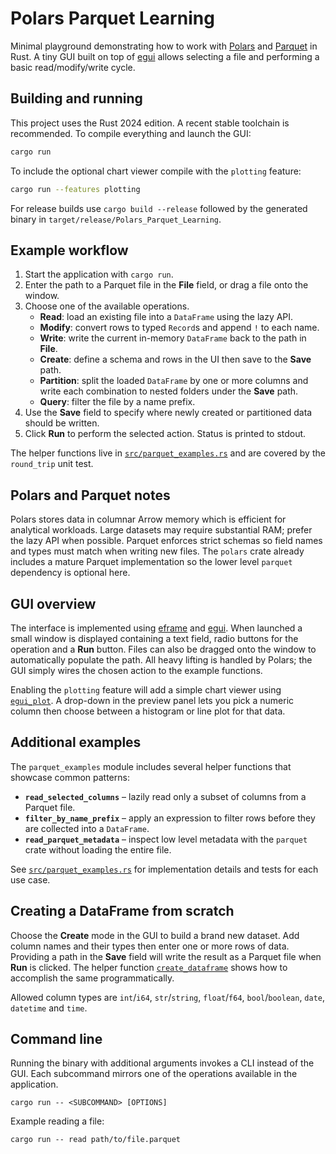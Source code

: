 # Polars Parquet Learning

Minimal playground demonstrating how to work with [Polars](https://pola.rs/) and
[Parquet](https://parquet.apache.org/) in Rust.  A tiny GUI built on top of
[egui](https://github.com/emilk/egui) allows selecting a file and performing a
basic read/modify/write cycle.

## Building and running

This project uses the Rust 2024 edition.  A recent stable toolchain is
recommended.  To compile everything and launch the GUI:

```bash
cargo run
```

To include the optional chart viewer compile with the `plotting` feature:

```bash
cargo run --features plotting
```

For release builds use `cargo build --release` followed by the generated binary
in `target/release/Polars_Parquet_Learning`.

## Example workflow

1. Start the application with `cargo run`.
2. Enter the path to a Parquet file in the **File** field, or drag a file onto the window.
3. Choose one of the available operations.
   * **Read**: load an existing file into a `DataFrame` using the lazy API.
   * **Modify**: convert rows to typed `Record`s and append `!` to each name.
   * **Write**: write the current in-memory `DataFrame` back to the path in **File**.
   * **Create**: define a schema and rows in the UI then save to the **Save** path.
   * **Partition**: split the loaded `DataFrame` by one or more columns and
     write each combination to nested folders under the **Save** path.
   * **Query**: filter the file by a name prefix.
4. Use the **Save** field to specify where newly created or partitioned data
   should be written.
5. Click **Run** to perform the selected action. Status is printed to stdout.

The helper functions live in [`src/parquet_examples.rs`](src/parquet_examples.rs)
and are covered by the `round_trip` unit test.

## Polars and Parquet notes

Polars stores data in columnar Arrow memory which is efficient for analytical
workloads.  Large datasets may require substantial RAM; prefer the lazy API when
possible.  Parquet enforces strict schemas so field names and types must match
when writing new files.  The `polars` crate already includes a mature Parquet
implementation so the lower level `parquet` dependency is optional here.

## GUI overview

The interface is implemented using
[eframe](https://docs.rs/eframe/latest/eframe/) and
[egui](https://docs.rs/egui/latest/egui/).  When launched a small window is
displayed containing a text field, radio buttons for the operation and a **Run**
button. Files can also be dragged onto the window to automatically populate the
path. All heavy lifting is handled by Polars; the GUI simply wires the chosen
action to the example functions.

Enabling the `plotting` feature will add a simple chart viewer using
[`egui_plot`](https://crates.io/crates/egui_plot). A drop-down in the preview
panel lets you pick a numeric column then choose between a histogram or line
plot for that data.

## Additional examples

The `parquet_examples` module includes several helper functions that showcase
common patterns:

* **`read_selected_columns`** – lazily read only a subset of columns from a
  Parquet file.
* **`filter_by_name_prefix`** – apply an expression to filter rows before they
  are collected into a `DataFrame`.
* **`read_parquet_metadata`** – inspect low level metadata with the `parquet`
  crate without loading the entire file.

See [`src/parquet_examples.rs`](src/parquet_examples.rs) for implementation
details and tests for each use case.

## Creating a DataFrame from scratch

Choose the **Create** mode in the GUI to build a brand new dataset. Add column
names and their types then enter one or more rows of data. Providing a path in
the **Save** field will write the result as a Parquet file when **Run** is
clicked. The helper function [`create_dataframe`](src/parquet_examples.rs) shows
how to accomplish the same programmatically.

Allowed column types are `int`/`i64`, `str`/`string`, `float`/`f64`,
`bool`/`boolean`, `date`, `datetime` and `time`.

## Command line

Running the binary with additional arguments invokes a CLI instead of the GUI.
Each subcommand mirrors one of the operations available in the application.

```
cargo run -- <SUBCOMMAND> [OPTIONS]
```

Example reading a file:

```
cargo run -- read path/to/file.parquet
```

